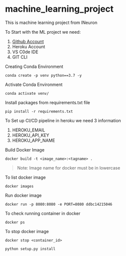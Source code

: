 # machine_learning_project
This is machine learning project from INeuron

To Start with the ML project we need:

1) [Github Account](https://github.com/)
2) Heroku Account
3) VS C0de IDE
4) GIT CLI 



Creating Conda Environment
```
conda create -p venv python==3.7 -y

```


Activate Conda Environment
```
conda activate venv/

```


Install packages from requirements.txt file
```
pip install -r requirements.txt

```

To Set up CI/CD pipeline in heroku we need 3 information
1. HEROKU_EMAIL 
2. HEROKU_API_KEY
3. HEROKU_APP_NAME



Build Docker Image 
```
docker build -t <image_name>:<tagname> .
```
> Note: Image name for docker must be in lowercase


To list docker image 
```
docker images
```


Run docker image 
```
docker run -p 8080:8080 -e PORT=8080 ddbc14215046
```

To check running container in docker 
```
docker ps
```


To stop docker image
```
docker stop <container_id>
```

```
python setup.py install
```